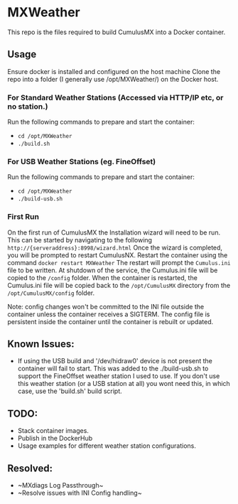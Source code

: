 # MXWeather

This repo is the files required to build CumulusMX into a Docker container.

## Usage
Ensure docker is installed and configured on the host machine
Clone the repo into a folder (I generally use /opt/MXWeather/) on the Docker host.

### For Standard Weather Stations (Accessed via HTTP/IP etc, or no station.)
Run the following commands to prepare and start the container:
* `cd /opt/MXWeather`
* `./build.sh`

### For USB Weather Stations (eg. FineOffset)
Run the following commands to prepare and start the container:
* `cd /opt/MXWeather`
* `./build-usb.sh`

### First Run
On the first run of CumulusMX the Installation wizard will need to be run. This can be started by navigating to the following `http://{serveraddress}:8998/wizard.html`
Once the wizard is completed, you will be prompted to restart CumulusNX. Restart the container using the command `docker restart MXWeather`
The restart will prompt the `Cumulus.ini` file to be written. At shutdown of the service, the Cumulus.ini file will be copied to the `/config` folder.
When the container is restarted, the Cumulus.ini file will be copied back to the `/opt/CumulusMX` directory from the `/opt/CumulusMX/config` folder.

Note: config changes won't be committed to the INI file outside the container unless the container receives a SIGTERM. The config file is persistent inside the container until the container is rebuilt or updated.

## Known Issues:
* If using the USB build and '/dev/hidraw0' device is not present the container will fail to start. This was added to the ./build-usb.sh to support the FineOffset weather station I used to use. 
  If you don't use this weather station (or a USB station at all) you wont need this, in which case, use the 'build.sh' build script.

## TODO:
* Stack container images.
* Publish in the DockerHub
* Usage examples for different weather station configurations.
 
## Resolved:
* ~MXdiags Log Passthrough~
* ~Resolve issues with INI Config handling~
